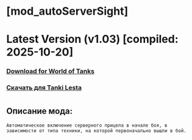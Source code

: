 # [mod_autoServerSight]
# Latest Version (v1.03) [compiled: 2025-10-20]
### [**Download for World of Tanks**](https://github.com/spoter/spoter-mods/releases/download/latest/mod_autoServerSight.zip)
### [**Скачать для Tanki Lesta**](https://github.com/spoter/spoter-mods/releases/download/latest/mod_autoServerSight_RU.zip)
#
## Описание мода:
    Автоматическое включение серверного прицела в начале боя, в зависимости от типа техники, на которой первоначально вышли в бой.







